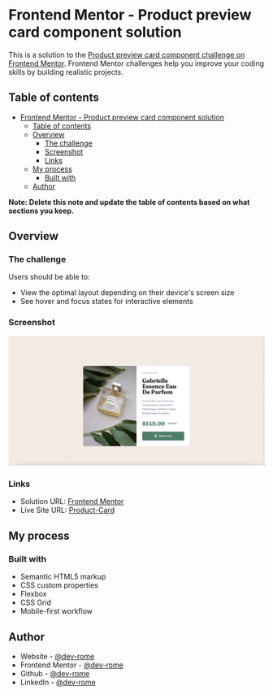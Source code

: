 # Frontend Mentor - Product preview card component solution

This is a solution to the [Product preview card component challenge on Frontend Mentor](https://www.frontendmentor.io/challenges/product-preview-card-component-GO7UmttRfa). Frontend Mentor challenges help you improve your coding skills by building realistic projects.

## Table of contents

- [Frontend Mentor - Product preview card component solution](#frontend-mentor---product-preview-card-component-solution)
  - [Table of contents](#table-of-contents)
  - [Overview](#overview)
    - [The challenge](#the-challenge)
    - [Screenshot](#screenshot)
    - [Links](#links)
  - [My process](#my-process)
    - [Built with](#built-with)
  - [Author](#author)

**Note: Delete this note and update the table of contents based on what sections you keep.**

## Overview

### The challenge

Users should be able to:

- View the optimal layout depending on their device's screen size
- See hover and focus states for interactive elements

### Screenshot

![Product Card](./images/Screen%20Shot%202022-10-23%20at%203.44.09%20PM.png)

### Links

- Solution URL: [Frontend Mentor](https://www.frontendmentor.io/solutions/product-preview-card-component-using-flexbox-and-css-grid-8uQ2xUej6W)
- Live Site URL: [Product-Card](https://rainbow-unicorn-b60bf9.netlify.app/)

## My process

### Built with

- Semantic HTML5 markup
- CSS custom properties
- Flexbox
- CSS Grid
- Mobile-first workflow

## Author

- Website - [@dev-rome](https://www.jeromehaynes.com/)
- Frontend Mentor - [@dev-rome](https://www.frontendmentor.io/profile/dev-rome)
- Github - [@dev-rome](https://github.com/dev-rome)
- LinkedIn - [@dev-rome](https://www.linkedin.com/in/jerome-haynes/)

